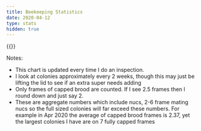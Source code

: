 ```yaml
---
title: Beekeeping Statistics
date: 2020-04-12
type: stats
hidden: true
---
```


{{<framestats>}}

Notes:

- This chart is updated every time I do an inspection. 
- I look at colonies approximately every 2 weeks, though this may just be 
lifting the lid to see if an extra super needs adding
- Only frames of capped brood are counted. If I see 2.5 frames then I round down
and just say 2.
- These are aggregate numbers which include nucs, 2-6 frame mating nucs so the
full sized colonies will far exceed these numbers. For example in Apr 2020 the
average of capped brood frames is 2.37, yet the largest colonies I have are on 7
fully capped frames 